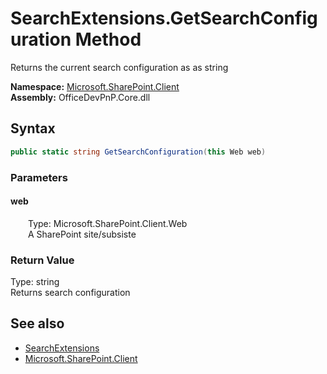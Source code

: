 # SearchExtensions.GetSearchConfiguration Method  
 Returns the current search configuration as as string   

**Namespace:** [Microsoft.SharePoint.Client](Microsoft.SharePoint.Client.md)  
**Assembly:** OfficeDevPnP.Core.dll  
## Syntax
```C#
public static string GetSearchConfiguration(this Web web)
```
### Parameters
#### web  
&emsp;&emsp;Type: Microsoft.SharePoint.Client.Web  
&emsp;&emsp;A SharePoint site/subsiste  

  

### Return Value
Type: string  
Returns search configuration  


## See also
- [SearchExtensions](Microsoft.SharePoint.Client.SearchExtensions.md) 
- [Microsoft.SharePoint.Client](Microsoft.SharePoint.Client.md) 
